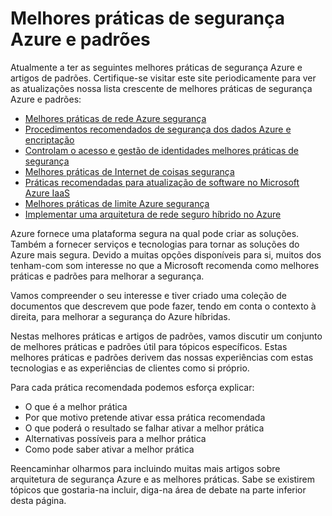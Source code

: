 <properties
   pageTitle="Melhores práticas de segurança Azure e padrões | Microsoft Azure"
   description="O artigo fornece uma introdução sobre práticas recomendadas do Azure segurança e padrões e uma lista curated de melhores práticas de segurança para recursos Azure diferentes."
   services="azure-security"
   documentationCenter="na"
   authors="TomShinder"
   manager="MBaldwin"
   editor="TomSh"/>

<tags
   ms.service="security"
   ms.devlang="na"
   ms.topic="article"
   ms.tgt_pltfrm="na"
   ms.workload="na"
   ms.date="09/16/2016"
   ms.author="terrylan"/>

# <a name="azure-security-best-practices-and-patterns"></a>Melhores práticas de segurança Azure e padrões

Atualmente a ter as seguintes melhores práticas de segurança Azure e artigos de padrões. Certifique-se visitar este site periodicamente para ver as atualizações nossa lista crescente de melhores práticas de segurança Azure e padrões:  

- [Melhores práticas de rede Azure segurança](azure-security-network-security-best-practices.md)
- [Procedimentos recomendados de segurança dos dados Azure e encriptação](azure-security-data-encryption-best-practices.md)
- [Controlam o acesso e gestão de identidades melhores práticas de segurança](azure-security-identity-management-best-practices.md)
- [Melhores práticas de Internet de coisas segurança](azure-security-iot-best-practices.md)
- [Práticas recomendadas para atualização de software no Microsoft Azure IaaS](azure-security-best-practices-software-updates-iaas.md)
- [Melhores práticas de limite Azure segurança](../best-practices-network-security.md)
- [Implementar uma arquitetura de rede seguro híbrido no Azure](../guidance/guidance-iaas-ra-secure-vnet-hybrid.md)

Azure fornece uma plataforma segura na qual pode criar as soluções. Também a fornecer serviços e tecnologias para tornar as soluções do Azure mais segura. Devido a muitas opções disponíveis para si, muitos dos tenham-com som interesse no que a Microsoft recomenda como melhores práticas e padrões para melhorar a segurança.

Vamos compreender o seu interesse e tiver criado uma coleção de documentos que descrevem que pode fazer, tendo em conta o contexto à direita, para melhorar a segurança do Azure híbridas.

Nestas melhores práticas e artigos de padrões, vamos discutir um conjunto de melhores práticas e padrões útil para tópicos específicos. Estas melhores práticas e padrões derivem das nossas experiências com estas tecnologias e as experiências de clientes como si próprio.

Para cada prática recomendada podemos esforça explicar:

- O que é a melhor prática
- Por que motivo pretende ativar essa prática recomendada
- O que poderá o resultado se falhar ativar a melhor prática
- Alternativas possíveis para a melhor prática
- Como pode saber ativar a melhor prática

Reencaminhar olharmos para incluindo muitas mais artigos sobre arquitetura de segurança Azure e as melhores práticas. Sabe se existirem tópicos que gostaria-na incluir, diga-na área de debate na parte inferior desta página.
